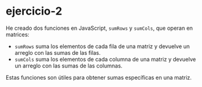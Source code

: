 # ejercicio-2


He creado dos funciones en JavaScript, `sumRows` y `sumCols`, que operan en matrices:

- `sumRows` suma los elementos de cada fila de una matriz y devuelve un arreglo con las sumas de las filas.
- `sumCols` suma los elementos de cada columna de una matriz y devuelve un arreglo con las sumas de las columnas.

Estas funciones son útiles para obtener sumas específicas en una matriz.
